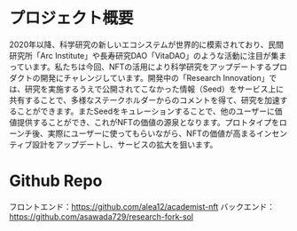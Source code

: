 # プロジェクト概要
2020年以降、科学研究の新しいエコシステムが世界的に模索されており、民間研究所「Arc Institute」や長寿研究DAO「VitaDAO」のような活動に注目が集まっています。私たちは今回、NFTの活用により科学研究をアップデートするプロダクトの開発にチャレンジしています。開発中の「Research Innovation」では、研究を実施するうえで公開されてこなかった情報（Seed）をサービス上に共有することで、多様なステークホルダーからのコメントを得て、研究を加速することができます。またSeedをキュレーションすることで、他のユーザーに価値提供することができ、これがNFTの価値の源泉となります。プロトタイプをローンチ後、実際にユーザーに使ってもらいながら、NFTの価値が高まるインセンティブ設計をアップデートし、サービスの拡大を狙います。

# Github Repo
フロントエンド：https://github.com/alea12/academist-nft
バックエンド：https://github.com/asawada729/research-fork-sol



